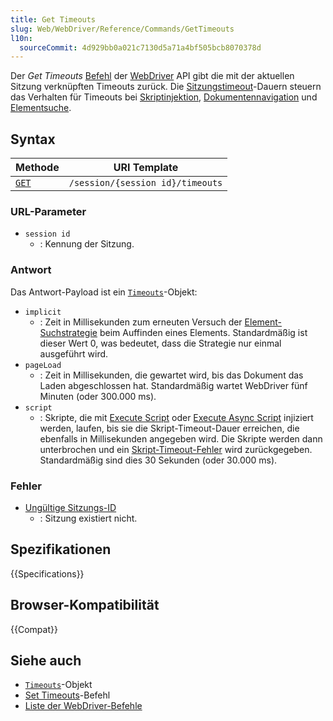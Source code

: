 ```yaml
---
title: Get Timeouts
slug: Web/WebDriver/Reference/Commands/GetTimeouts
l10n:
  sourceCommit: 4d929bb0a021c7130d5a71a4bf505bcb8070378d
---
```


Der _Get Timeouts_ [Befehl](/de/docs/Web/WebDriver/Reference/Commands) der [WebDriver](/de/docs/Web/WebDriver) API gibt die mit der aktuellen Sitzung verknüpften Timeouts zurück. Die [Sitzungstimeout](/de/docs/Web/WebDriver/Reference/Timeouts)-Dauern steuern das Verhalten für Timeouts bei [Skriptinjektion](/de/docs/Web/WebDriver/Reference/Timeouts#script), [Dokumentennavigation](/de/docs/Web/WebDriver/Reference/Timeouts#pageload) und [Elementsuche](/de/docs/Web/WebDriver/Reference/Timeouts#implicit).

## Syntax

| Methode                                          | URI Template                     |
| ------------------------------------------------ | -------------------------------- |
| [`GET`](/de/docs/Web/HTTP/Reference/Methods/GET) | `/session/{session id}/timeouts` |

### URL-Parameter

- `session id`
  - : Kennung der Sitzung.

### Antwort

Das Antwort-Payload ist ein [`Timeouts`](/de/docs/Web/WebDriver/Reference/Timeouts)-Objekt:

- `implicit`
  - : Zeit in Millisekunden zum erneuten Versuch der [Element-Suchstrategie](/de/docs/Web/WebDriver/WebElement) beim Auffinden eines Elements. Standardmäßig ist dieser Wert 0, was bedeutet, dass die Strategie nur einmal ausgeführt wird.
- `pageLoad`
  - : Zeit in Millisekunden, die gewartet wird, bis das Dokument das Laden abgeschlossen hat. Standardmäßig wartet WebDriver fünf Minuten (oder 300.000 ms).
- `script`
  - : Skripte, die mit [Execute Script](/de/docs/Web/WebDriver/Commands/ExecuteScript) oder [Execute Async Script](/de/docs/Web/WebDriver/Commands/ExecuteAsyncScript) injiziert werden, laufen, bis sie die Skript-Timeout-Dauer erreichen, die ebenfalls in Millisekunden angegeben wird. Die Skripte werden dann unterbrochen und ein [Skript-Timeout-Fehler](/de/docs/Web/WebDriver/Errors/ScriptTimeoutError) wird zurückgegeben. Standardmäßig sind dies 30 Sekunden (oder 30.000 ms).

### Fehler

- [Ungültige Sitzungs-ID](/de/docs/Web/WebDriver/Reference/Errors/InvalidSessionID)
  - : Sitzung existiert nicht.

## Spezifikationen

{{Specifications}}

## Browser-Kompatibilität

{{Compat}}

## Siehe auch

- [`Timeouts`](/de/docs/Web/WebDriver/Reference/Timeouts)-Objekt
- [Set Timeouts](/de/docs/Web/WebDriver/Reference/Commands/SetTimeouts)-Befehl
- [Liste der WebDriver-Befehle](/de/docs/Web/WebDriver/Reference/Commands)
